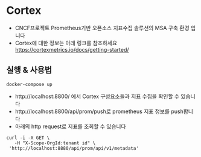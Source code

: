 #  Cortex

* CNCF프로젝트 Prometheus기반 오픈소스 지표수집 솔루션의 MSA 구축 환경 입니다
* Cortex에 대한 정보는 아래 링크를 참조하세요
https://cortexmetrics.io/docs/getting-started/

## 실행 & 사용법

```
docker-compose up
```

* http://localhost:8800/ 에서 Cortex 구성요소들과 지표 수집을 확인할 수 있습니다
* http://localhost:8800/api/prom/push로 prometheus 지표 정보를 push합니다
* 아래의 http request로 지표를 조회할 수 있습니다
```
curl -i -X GET \
   -H "X-Scope-OrgId:tenant id" \
 'http://localhost:8880/api/prom/api/v1/metadata'
```
